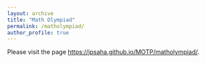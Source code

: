 ```yaml
---
layout: archive
title: "Math Olympiad"
permalink: /matholympiad/
author_profile: true
---
```


Please visit the page https://jpsaha.github.io/MOTP/matholympiad/. 
